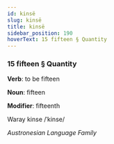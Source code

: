 ```yaml
---
id: kinsë
slug: kinsë
title: kinsë
sidebar_position: 190
hoverText: 15 fifteen § Quantity
---
```


### 15 fifteen § Quantity

**Verb**: to be fifteen

**Noun**: fifteen

**Modifier**: fifteenth

Waray kinse /ˈkinse/

*Austronesian Language Family*